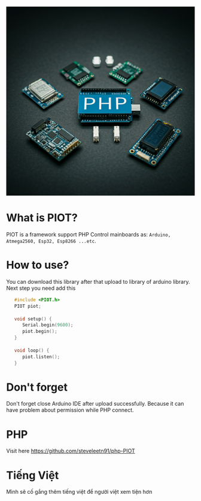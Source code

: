 ![Alt text](banner.png)

# What is PIOT?

PIOT is a framework support PHP Control mainboards as: `Arduino, Atmega2560, Esp32, Esp8266 ...etc`.

# How to use?

You can download this library after that upload to library of arduino library. Next step you need add this

   ```cpp
      #include <PIOT.h>
      PIOT piot;

      void setup() {
         Serial.begin(9600);
         piot.begin();
      }

      void loop() {
         piot.listen();
      }
   ```

# Don't forget

Don't forget close Arduino IDE after upload successfully. Because it can have problem about permission while PHP connect.

# PHP

Visit here https://github.com/steveleetn91/php-PIOT

# Tiếng Việt 

Mình sẽ cố gắng thêm tiếng việt để người việt xem tiện hơn

